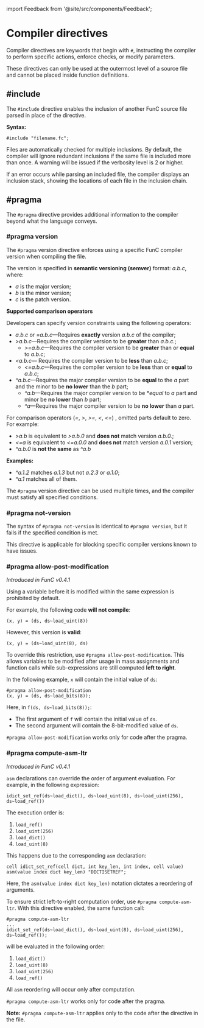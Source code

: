 import Feedback from '@site/src/components/Feedback';

# Compiler directives

Compiler directives are keywords that begin with `#`, instructing the compiler to perform specific actions, enforce checks, or modify parameters.

These directives can only be used at the outermost level of a source file and cannot be placed inside function definitions.

## #include

The `#include` directive enables the inclusion of another FunC source file parsed in place of the directive.

**Syntax:**

```func
#include "filename.fc";
```

Files are automatically checked for multiple inclusions. By default, the compiler will ignore redundant inclusions if the same file is included more than once. A warning will be issued if the verbosity level is 2 or higher.

If an error occurs while parsing an included file, the compiler displays an inclusion stack, showing the locations of each file in the inclusion chain.

## #pragma

The `#pragma` directive provides additional information to the compiler beyond what the language conveys.

### #pragma version

The `#pragma` version directive enforces using a specific FunC compiler version when compiling the file.

The version is specified in **semantic versioning (semver)** format: _a.b.c_, where:

- _a_ is the major version;
- _b_ is the minor version;
- _c_ is the patch version.

**Supported comparison operators**

Developers can specify version constraints using the following operators:

- _a.b.c_ or _=a.b.c_—Requires **exactly** version _a.b.c_ of the compiler;
- _>a.b.c_—Requires the compiler version to be **greater** than _a.b.c._;
  - _>=a.b.c_—Requires the compiler version to be **greater** than or **equal** to _a.b.c_;
- _\<a.b.c_— Requires the compiler version to be **less** than _a.b.c_;
  - _\<=a.b.c_—Requires the compiler version to be **less** than or **equal** to _a.b.c_;
- _^a.b.c_—Requires the major compiler version to be **equal** to the _a_ part and the minor to be **no lower** than the _b_ part;
  - _^a.b_—Requires the major compiler version to be \*_equal_ to _a_ part and minor be **no lower** than _b_ part;
  - _^a_—Requires the major compiler version to be **no lower** than _a_ part.

For comparison operators (_=_, _>_, _>=_, _\<_, _\<=_) , omitted parts default to zero.
For example:

- _>a.b_ is equivalent to _>a.b.0_ and **does not** match version _a.b.0._;
- _\<=a_ is equivalent to _\<=a.0.0_ and **does not** match version _a.0.1_ version;
- _^a.b.0_ is **not the same** as _^a.b_

**Examples:**

- _^a.1.2_ matches _a.1.3_ but not _a.2.3_ or _a.1.0_;
- _^a.1_ matches all of them.

The `#pragma` version directive can be used multiple times, and the compiler must satisfy all specified conditions.

### #pragma not-version

The syntax of `#pragma not-version` is identical to `#pragma version`, but it fails if the specified condition is met.

This directive is applicable for blocking specific compiler versions known to have issues.

### #pragma allow-post-modification

_Introduced in FunC v0.4.1_

Using a variable before it is modified within the same expression is prohibited by default.

For example, the following code **will not compile**:

```func
(x, y) = (ds, ds~load_uint(8))
```

However, this version is **valid**:

```func
(x, y) = (ds~load_uint(8), ds)
```

To override this restriction, use `#pragma allow-post-modification`. This allows variables to be modified after usage in mass assignments and function calls while sub-expressions are still computed **left to right**.

In the following example, `x` will contain the initial value of `ds`:

```func
#pragma allow-post-modification
(x, y) = (ds, ds~load_bits(8)); 
```

Here, in `f(ds, ds~load_bits(8));`:

- The first argument of `f` will contain the initial value of `ds`.
- The second argument will contain the 8-bit-modified value of `ds`.

`#pragma allow-post-modification` works only for code after the pragma.

### #pragma compute-asm-ltr

_Introduced in FunC v0.4.1_

`asm` declarations can override the order of argument evaluation. For example, in the following expression:

```func
idict_set_ref(ds~load_dict(), ds~load_uint(8), ds~load_uint(256), ds~load_ref())
```

The execution order is:

1. `load_ref()`
2. `load_uint(256)`
3. `load_dict()`
4. `load_uint(8)`

This happens due to the corresponding `asm` declaration:

```func
cell idict_set_ref(cell dict, int key_len, int index, cell value) asm(value index dict key_len) "DICTISETREF";
```

Here, the `asm(value index dict key_len)` notation dictates a reordering of arguments.

To ensure strict left-to-right computation order, use `#pragma compute-asm-ltr`. With this directive enabled, the same function call:

```func
#pragma compute-asm-ltr
...
idict_set_ref(ds~load_dict(), ds~load_uint(8), ds~load_uint(256), ds~load_ref());
```

will be evaluated in the following order:

1. `load_dict()`
2. `load_uint(8)`
3. `load_uint(256)`
4. `load_ref()`

All `asm` reordering will occur only after computation.

`#pragma compute-asm-ltr` works only for code after the pragma.

**Note:** `#pragma compute-asm-ltr` applies only to the code after the directive in the file. <Feedback />

